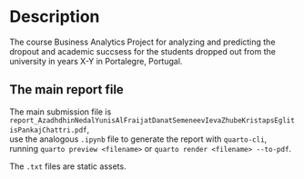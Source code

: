 # Description  
The course Business Analytics Project for analyzing and predicting the dropout and academic succsess for the students dropped out from the university in years X-Y in Portalegre, Portugal. 


## The main report file  

The main submission file is `report_AzadhdhinNedalYunisAlFraijatDanatSemeneevIevaZhubeKristapsEglitisPankajChattri.pdf`,  
use the analogous `.ipynb` file  to generate the report with `quarto-cli`, running `quarto preview <filename>` or 
`quarto render <filename> --to-pdf`.  

The `.txt` files are static assets. 
